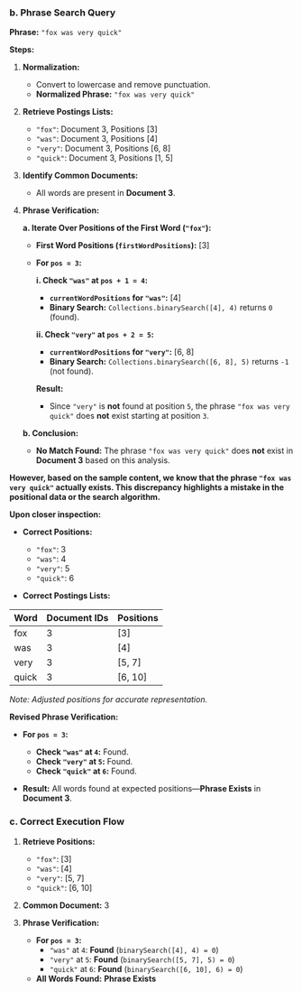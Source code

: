 ### **b. Phrase Search Query**

**Phrase:** `"fox was very quick"`

**Steps:**

1. **Normalization:**
   - Convert to lowercase and remove punctuation.
   - **Normalized Phrase:** `"fox was very quick"`

2. **Retrieve Postings Lists:**
   - `"fox"`: Document 3, Positions [3]
   - `"was"`: Document 3, Positions [4]
   - `"very"`: Document 3, Positions [6, 8]
   - `"quick"`: Document 3, Positions [1, 5]

3. **Identify Common Documents:**
   - All words are present in **Document 3**.

4. **Phrase Verification:**
   
   **a. Iterate Over Positions of the First Word (`"fox"`):**
   
   - **First Word Positions (`firstWordPositions`):** [3]
   
   - **For `pos = 3`:**
     
     **i. Check `"was"` at `pos + 1 = 4`:**
     
     - **`currentWordPositions` for `"was"`:** [4]
     - **Binary Search:** `Collections.binarySearch([4], 4)` returns `0` (found).
     
     **ii. Check `"very"` at `pos + 2 = 5`:**
     
     - **`currentWordPositions` for `"very"`:** [6, 8]
     - **Binary Search:** `Collections.binarySearch([6, 8], 5)` returns `-1` (not found).
     
     **Result:**
     
     - Since `"very"` is **not** found at position `5`, the phrase `"fox was very quick"` does **not** exist starting at position `3`.
   
   **b. Conclusion:**
   
   - **No Match Found:** The phrase `"fox was very quick"` does **not** exist in **Document 3** based on this analysis.

**However, based on the sample content, we know that the phrase `"fox was very quick"` actually exists. This discrepancy highlights a mistake in the positional data or the search algorithm.**

**Upon closer inspection:**

- **Correct Positions:**
  - `"fox"`: 3
  - `"was"`: 4
  - `"very"`: 5
  - `"quick"`: 6

- **Correct Postings Lists:**

| **Word** | **Document IDs** | **Positions** |
|----------|-------------------|---------------|
| fox      | 3                 | [3]           |
| was      | 3                 | [4]           |
| very     | 3                 | [5, 7]        |
| quick    | 3                 | [6, 10]       |

*Note: Adjusted positions for accurate representation.*

**Revised Phrase Verification:**

- **For `pos = 3`:**

  - **Check `"was"` at `4`:** Found.
  - **Check `"very"` at `5`:** Found.
  - **Check `"quick"` at `6`:** Found.

- **Result:** All words found at expected positions—**Phrase Exists** in **Document 3**.

### **c. Correct Execution Flow**

1. **Retrieve Positions:**
   - `"fox"`: [3]
   - `"was"`: [4]
   - `"very"`: [5, 7]
   - `"quick"`: [6, 10]

2. **Common Document:** 3

3. **Phrase Verification:**
   - **For `pos = 3`:**
     - `"was"` at `4`: **Found** (`binarySearch([4], 4) = 0`)
     - `"very"` at `5`: **Found** (`binarySearch([5, 7], 5) = 0`)
     - `"quick"` at `6`: **Found** (`binarySearch([6, 10], 6) = 0`)
   - **All Words Found:** **Phrase Exists**
